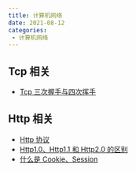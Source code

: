 ```yaml
---
title: 计算机网络
date: 2021-08-12
categories:
 - 计算机网络
---
```


## Tcp 相关
- [Tcp 三次握手与四次挥手](tcp/ThreeAndFour.md)

## Http 相关
* [Http 协议](http/HttpProtocol.md)
* [Http1.0、Http1.1 和 Http2.0 的区别](./http/httpVersionDiff.md)
* [什么是 Cookie、Session](http/CookieAndSession.md)
